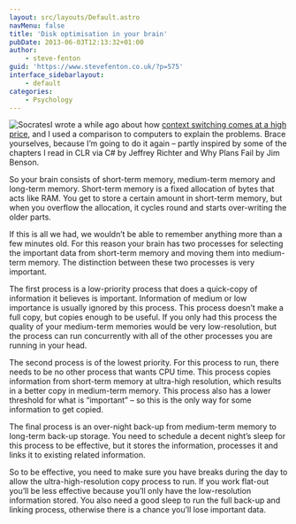 ```yaml
---
layout: src/layouts/Default.astro
navMenu: false
title: 'Disk optimisation in your brain'
pubDate: 2013-06-03T12:13:32+01:00
author:
    - steve-fenton
guid: 'https://www.stevefenton.co.uk/?p=575'
interface_sidebarlayout:
    - default
categories:
    - Psychology
---
```


![Socrates](/img/2015/07/socrates.jpg)I wrote a while ago about how [context switching comes at a high price](https://www.stevefenton.co.uk/2012/06/Context-Switching-Comes-At-The-Price-Of-Delivery/), and I used a comparison to computers to explain the problems. Brace yourselves, because I’m going to do it again – partly inspired by some of the chapters I read in CLR via C# by Jeffrey Richter and Why Plans Fail by Jim Benson.

So your brain consists of short-term memory, medium-term memory and long-term memory. Short-term memory is a fixed allocation of bytes that acts like RAM. You get to store a certain amount in short-term memory, but when you overflow the allocation, it cycles round and starts over-writing the older parts.

If this is all we had, we wouldn’t be able to remember anything more than a few minutes old. For this reason your brain has two processes for selecting the important data from short-term memory and moving them into medium-term memory. The distinction between these two processes is very important.

The first process is a low-priority process that does a quick-copy of information it believes is important. Information of medium or low importance is usually ignored by this process. This process doesn’t make a full copy, but copies enough to be useful. If you only had this process the quality of your medium-term memories would be very low-resolution, but the process can run concurrently with all of the other processes you are running in your head.

The second process is of the lowest priority. For this process to run, there needs to be no other process that wants CPU time. This process copies information from short-term memory at ultra-high resolution, which results in a better copy in medium-term memory. This process also has a lower threshold for what is “important” – so this is the only way for some information to get copied.

The final process is an over-night back-up from medium-term memory to long-term back-up storage. You need to schedule a decent night’s sleep for this process to be effective, but it stores the information, processes it and links it to existing related information.

So to be effective, you need to make sure you have breaks during the day to allow the ultra-high-resolution copy process to run. If you work flat-out you’ll be less effective because you’ll only have the low-resolution information stored. You also need a good sleep to run the full back-up and linking process, otherwise there is a chance you’ll lose important data.
